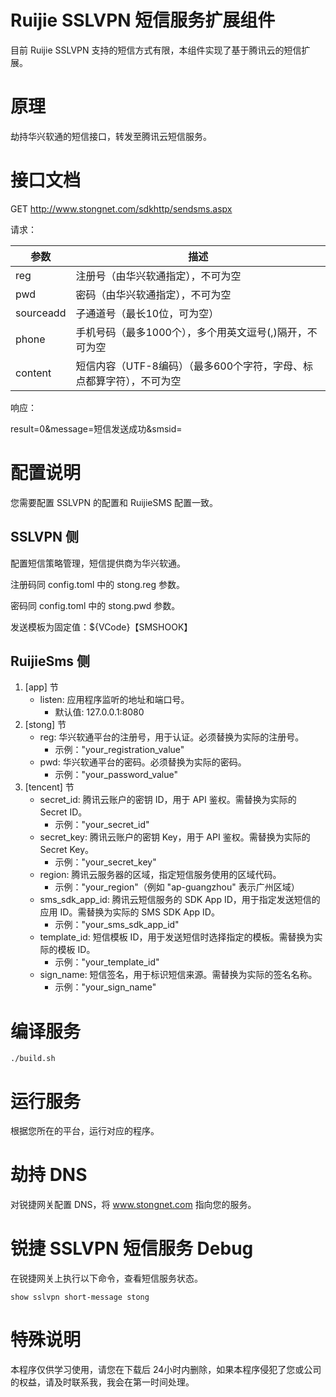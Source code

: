 # Ruijie SSLVPN 短信服务扩展组件

目前 Ruijie SSLVPN 支持的短信方式有限，本组件实现了基于腾讯云的短信扩展。

# 原理
劫持华兴软通的短信接口，转发至腾讯云短信服务。

# 接口文档

GET http://www.stongnet.com/sdkhttp/sendsms.aspx

请求：

| 参数        | 描述                                     |
|-----------|----------------------------------------|
| reg       | 注册号（由华兴软通指定），不可为空                      |
| pwd       | 密码（由华兴软通指定），不可为空                       |
| sourceadd | 子通道号（最长10位，可为空）                        |
| phone     | 手机号码（最多1000个），多个用英文逗号(,)隔开，不可为空        |
| content   | 短信内容（UTF-8编码）（最多600个字符，字母、标点都算字符），不可为空 |

响应：

result=0&message=短信发送成功&smsid=

# 配置说明
您需要配置 SSLVPN 的配置和 RuijieSMS 配置一致。
## SSLVPN 侧
配置短信策略管理，短信提供商为华兴软通。

注册码同 config.toml 中的 stong.reg 参数。

密码同 config.toml 中的 stong.pwd 参数。

发送模板为固定值：${VCode}【SMSHOOK】

## RuijieSms 侧

1. [app] 节
   - listen: 应用程序监听的地址和端口号。
     - 默认值: 127.0.0.1:8080
2. [stong] 节
   - reg: 华兴软通平台的注册号，用于认证。必须替换为实际的注册号。
     - 示例："your_registration_value"
   - pwd: 华兴软通平台的密码。必须替换为实际的密码。
     - 示例："your_password_value"
3. [tencent] 节
   - secret_id: 腾讯云账户的密钥 ID，用于 API 鉴权。需替换为实际的 Secret ID。
     - 示例："your_secret_id"
   - secret_key: 腾讯云账户的密钥 Key，用于 API 鉴权。需替换为实际的 Secret Key。
     - 示例："your_secret_key"
   - region: 腾讯云服务器的区域，指定短信服务使用的区域代码。
     - 示例："your_region"（例如 "ap-guangzhou" 表示广州区域）
   - sms_sdk_app_id: 腾讯云短信服务的 SDK App ID，用于指定发送短信的应用 ID。需替换为实际的 SMS SDK App ID。
     - 示例："your_sms_sdk_app_id"
   - template_id: 短信模板 ID，用于发送短信时选择指定的模板。需替换为实际的模板 ID。
     - 示例："your_template_id"
   - sign_name: 短信签名，用于标识短信来源。需替换为实际的签名名称。
     - 示例："your_sign_name"

# 编译服务

```shell
./build.sh
```

# 运行服务

根据您所在的平台，运行对应的程序。

# 劫持 DNS
对锐捷网关配置 DNS，将 www.stongnet.com 指向您的服务。

# 锐捷 SSLVPN 短信服务 Debug

在锐捷网关上执行以下命令，查看短信服务状态。
```shell
show sslvpn short-message stong
```

# 特殊说明

本程序仅供学习使用，请您在下载后 24小时内删除，如果本程序侵犯了您或公司的权益，请及时联系我，我会在第一时间处理。